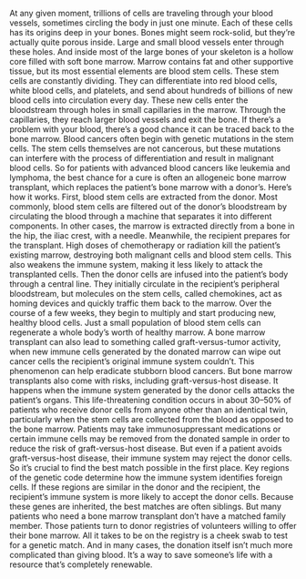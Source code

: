 At any given moment, trillions of cells  are traveling through your blood vessels, sometimes circling the body  in just one minute. Each of these cells  has its origins deep in your bones. Bones might seem rock-solid,  but they’re actually quite porous inside. Large and small blood vessels  enter through these holes. And inside most of the large bones  of your skeleton is a hollow core filled with soft bone marrow. Marrow contains fat  and other supportive tissue, but its most essential elements  are blood stem cells. These stem cells are constantly dividing. They can differentiate  into red blood cells, white blood cells, and platelets, and send about hundreds of billions  of new blood cells into circulation every day. These new cells enter the bloodstream through holes  in small capillaries in the marrow. Through the capillaries, they reach larger blood vessels  and exit the bone. If there’s a problem with your blood, there’s a good chance  it can be traced back to the bone marrow. Blood cancers often begin  with genetic mutations in the stem cells. The stem cells themselves  are not cancerous, but these mutations can interfere  with the process of differentiation and result in malignant blood cells. So for patients with advanced  blood cancers like leukemia and lymphoma, the best chance for a cure is often  an allogeneic bone marrow transplant, which replaces the patient’s bone marrow  with a donor’s. Here’s how it works. First, blood stem cells  are extracted from the donor. Most commonly, blood stem cells are filtered out  of the donor’s bloodstream by circulating the blood  through a machine that separates it  into different components. In other cases,  the marrow is extracted directly from a bone in the hip, the iliac crest,  with a needle. Meanwhile, the recipient  prepares for the transplant. High doses of chemotherapy or radiation  kill the patient’s existing marrow, destroying both malignant cells  and blood stem cells. This also weakens the immune system, making it less likely  to attack the transplanted cells. Then the donor cells are infused into  the patient’s body through a central line. They initially circulate  in the recipient’s peripheral bloodstream, but molecules on the stem cells,  called chemokines, act as homing devices and quickly traffic them  back to the marrow. Over the course of a few weeks, they begin to multiply and start producing new, healthy blood cells. Just a small population  of blood stem cells can regenerate a whole body’s  worth of healthy marrow. A bone marrow transplant  can also lead to something called graft-versus-tumor activity, when new immune cells  generated by the donated marrow can wipe out cancer cells the recipient’s  original immune system couldn’t. This phenomenon can help eradicate  stubborn blood cancers. But bone marrow transplants  also come with risks, including graft-versus-host disease. It happens when the immune system  generated by the donor cells attacks the patient’s organs. This life-threatening condition  occurs in about 30–50% of patients who receive donor cells  from anyone other than an identical twin, particularly when the stem cells  are collected from the blood  as opposed to the bone marrow. Patients may take  immunosuppressant medications or certain immune cells may be removed  from the donated sample in order to reduce the risk  of graft-versus-host disease. But even if a patient  avoids graft-versus-host disease, their immune system  may reject the donor cells. So it’s crucial to find the best match  possible in the first place. Key regions of the genetic code  determine how the immune system identifies foreign cells. If these regions are similar  in the donor and the recipient, the recipient’s immune system  is more likely to accept the donor cells. Because these genes are inherited,  the best matches are often siblings. But many patients  who need a bone marrow transplant don’t have a matched family member. Those patients  turn to donor registries of volunteers willing to offer their bone marrow. All it takes to be on the registry is  a cheek swab to test for a genetic match. And in many cases,  the donation itself isn’t much more complicated  than giving blood. It’s a way to save someone’s life with a resource  that’s completely renewable. 